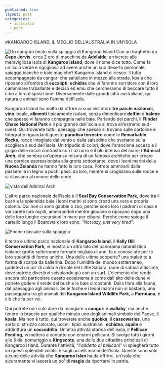 ```yaml
---
published: true
layout: post
categories: 
  - australia
  - post
---
```


#KANGAROO ISLAND, IL MEGLIO DELL'AUSTRALIA IN UN'ISOLA

![Un canguro beato sulla spiaggia di Kangaroo Island](/https://lh6.googleusercontent.com/-HUkt-KIh6Y0/VCyevnNH_LI/AAAAAAAAAJw/o32FTXPPgQ4/s400/737434-kangaroo-island.jpg "Un canguro beato sulla spiaggia di Kangaroo Island")
Con un traghetto da **Cape Jervis**, circa 2 ore di macchina da **Adelaide**, arriverete alla meravigliosa isola di **Kangaroo Island**, dove il nome dice tutto.
Come fa un'isola verde e rigogliosa ad avere anche un suo deserto personale, spiagge bianche e baie magiche? Kangaroo Island ci riesce. Il tutto accompagnato da canguri che saltellano in mezzo alla strada, koala che riposano all'ombra di **eucalipti**, **echidna** che vi faranno sorridere con il loro camminare traballante e deciso ed emu che cercheranno di beccare tutto il cibo a loro disposizione.
Diversamente dalle grandi città australiane, qui natura e animali sono l'anima dell'isola.

Kangaroo Island ha molto da offrire ai suoi visitatori: **tre parchi nazionali**, **vino** locale, **alimenti** tipicamente isolani, senza dimenticare **delfini** e **balene** che spesso vi faranno compagnia nelle baie.
Parlando dei parchi, il **Flinder Chase National Park** è il più grande dell'isola e si trova all'estremo sud-ovest. Qui troverete tutti i paesaggi che spesso si trovano sulle cartoline e fotografie riguardanti questo **paradiso terrestre** come le **Remarkable Rocks**, rocce intagliate dal vento e dalla salsedine che svettano sulla scogliera a sud dell'isola. Un tripudio di colori, dove l'arancione acceso e il grigio delle rocce contrasta con l'azzurro e il blu intenso del mare; **l'Admiral Arch**, che sembra un'opera su misura di un famoso architetto per creare una cornice espressionista alla grotta sottostante, dove i leoni marini della **Nuova Zelanda** ne hanno fatto la loro casa. Potrete ammirarli dalla passerella in legno a pochi passi da loro, mentre si crogiolano sulle rocce e si rilassano al rumore delle onde.

![vista dell'Admiral Arch](/https://lh3.googleusercontent.com/-7gAr2m5xxnk/VCyhHSWxiQI/AAAAAAAAAKM/ErhpcfskaIw/s400/remarkable-rocks.jpg "vista dell'Admiral Arch")

L'altro parco nazionale dell'isola è il **Seal Bay Conservation Park**, dove tra il bush e la splendida baia i leoni marini si sono creati una vera e propria colonia. Qui non ci sono gabbie o zoo, perchè sono loro i padroni di casa e voi sarete loro ospiti, ammirandoli mentre giocano o riposano dopo una delle loro lunghe escursioni in mare per cibarsi. Perchè come spiega il cartello lungo il Boardwalk loro sono: _“Not lazy, just very tired”_.

![Foche rilassate sulla spiaggia](https://lh5.googleusercontent.com/-GFA1bmSU7Mw/VCyfSO_UDfI/AAAAAAAAAJ8/OVVS1bUkUAw/s400/dt-Seals-SA-9030164_Kangaroo-Island-Seals-C-SATC.jpg "dt-Seals-SA-9030164_Kangaroo-Island-Seals-C-SATC.jpg")

Il terzo e ultimo parco nazionale di **Kangaroo Island**, il **Kelly Hill Conservation Park**, vi mostra un altro lato del panorama naturalistico isolano: grotte sotterranee formate migliaia di anni fa e conosciute per le loro stalattiti di forme uniche. Una delle ultime scoperte? una stalattite a forma di scarpa da ballerina.
Dopo l'umidità del mondo sotterraneo, godetevi un po' di caldo e di sole nel Little Sahara, dune di sabbia altissime, dove potrete divertirvi scivolando giù con un surf. L'elemento che rende ancora più particolare questo ecosistema è come dall'alto delle dune vi potrete godere il verde del bush e le baie circostanti.
Dalla flora alla fauna, dal paesaggio agli animali. Se le foche e i leoni marini non vi bastano, una passeggiata tra gli animali del **Kangaroo Island Wildlife Park**, a **Parndana**, è ciò che fa per voi.

Qui potrete non solo dare da mangiare a **canguri** e **wallaby**, ma anche tenere in braccio per qualche minuto uno degli animali simbolo del Paese, il **koala**. Ma non è tutto, qui troverete anche **quokka**, il **cassowaries**, una sorta di struzzo colorato, uccelli tipici australiani, **echidna**, **aquile** e addirittura un **coccodrillo**.
Un'altra attività storica dell'isola, il **Pellican Feeding**, vi metterà a contatto con enormi pellicani. Si svolge tutti i giorni alle 5 del pomeriggio a **Kingscote**, una delle due cittadine principali di Kangaroo Island. Durante l'attività, _“l'addetto ai pellicani”_ vi spiegherà tutto su questi splendidi volatili e sugli uccelli marini dell'isola.
Queste sono solo alcune delle attività che **Kangaroo Islan** ha da offrirvi, un'isola che sicuramente vi lascerà un po' di **magia** da riportarvi in patria.